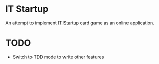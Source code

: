 # IT Startup

An attempt to implement [IT Startup](https://www.playitstartup.com/) card game as an online application.

# TODO

* Switch to TDD mode to write other features